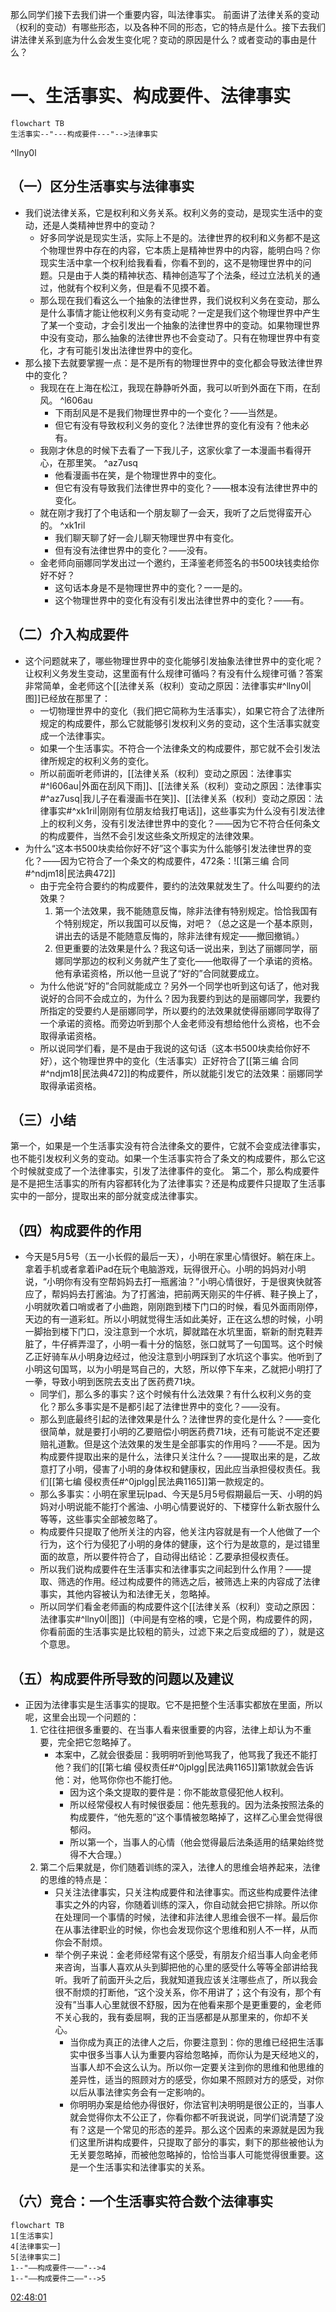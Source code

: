 那么同学们接下去我们讲一个重要内容，叫法律事实。
前面讲了法律关系的变动（权利的变动）有哪些形态，以及各种不同的形态，它的特点是什么。接下去我们讲法律关系到底为什么会发生变化呢？变动的原因是什么？或者变动的事由是什么？
# 一、生活事实、构成要件、法律事实
```mermaid
flowchart TB
生活事实--"---构成要件---"-->法律事实
``` 
^llny0l

## （一）区分生活事实与法律事实
- 我们说法律关系，它是权利和义务关系。权利义务的变动，是现实生活中的变动，还是人类精神世界中的变动？
	- 好多同学说是现实生活，实际上不是的。法律世界的权利和义务都不是这个物理世界中存在的内容，它本质上是精神世界中的内容，能明白吗？你现实生活中拿一个权利给我看看，你看不到的，这不是物理世界中的问题。只是由于人类的精神状态、精神创造写了个法条，经过立法机关的通过，他就有个权利义务，但是看不见摸不着。
	- 那么现在我们看这么一个抽象的法律世界，我们说权利义务在变动，那么是什么事情才能让他权利义务有变动呢？一定是我们这个物理世界中产生了某一个变动，才会引发出一个抽象的法律世界中的变动。如果物理世界中没有变动，那么抽象的法律世界也不会变动了。只有在物理世界中有变化，才有可能引发出法律世界中的变化。
- 那么接下去就要掌握一点：是不是所有的物理世界中的变化都会导致法律世界中的变化？
	- 我现在在上海在松江，我现在静静听外面，我可以听到外面在下雨，在刮风。 ^l606au
		- 下雨刮风是不是我们物理世界中的一个变化？——当然是。
		- 但它有没有导致权利义务的变化？法律世界的变化有没有？他未必有。
	- 我刚才休息的时候下去看了一下我儿子，这家伙拿了一本漫画书看得开心，在那里笑。 ^az7usq
		- 他看漫画书在笑，是个物理世界中的变化。
		- 但它有没有导致我们法律世界中的变化？——根本没有法律世界中的变化。
	- 就在刚才我打了个电话和一个朋友聊了一会天，我听了之后觉得蛮开心的。 ^xk1ril
		- 我们聊天聊了好一会儿聊天物理世界中有变化。
		- 但有没有法律世界中的变化？——没有。
	- 金老师向丽娜同学发出过一个邀约，王泽鉴老师签名的书500块钱卖给你好不好？
		- 这句话本身是不是物理世界中的变化？一一是的。
		- 这个物理世界中的变化有没有引发出法律世界中的变化？——有。
## （二）介入构成要件
- 这个问题就来了，哪些物理世界中的变化能够引发抽象法律世界中的变化呢？让权利义务发生变动，这里面有什么规律可循吗？有没有什么规律可循？答案非常简单，金老师这个[[法律关系（权利）变动之原因：法律事实#^llny0l|图]]已经放在那里了：
	- 一切物理世界中的变化（我们把它简称为生活事实），如果它符合了法律所规定的构成要件，那么它就能够引发权利义务的变动，这个生活事实就变成一个法律事实。
	- 如果一个生活事实。不符合一个法律条文的构成要件，那它就不会引发法律所规定的权利义务的变化。
	- 所以前面听老师讲的，[[法律关系（权利）变动之原因：法律事实#^l606au|外面在刮风下雨]]、[[法律关系（权利）变动之原因：法律事实#^az7usq|我儿子在看漫画书在笑]]、[[法律关系（权利）变动之原因：法律事实#^xk1ril|刚刚有位朋友给我打电话]]，这些事实为什么没有引发法律上的权利义务，没有引发法律世界中的变化？——因为它不符合任何条文的构成要件，当然不会引发这些条文所规定的法律效果。
- 为什么“这本书500块卖给你好不好”这个事实为什么能够引发法律世界的变化？——因为它符合了一个条文的构成要件，472条：![[第三编 合同#^ndjm18|民法典472]]
	- 由于完全符合要约的构成要件，要约的法效果就发生了。什么叫要约的法效果？
		1. 第一个法效果，我不能随意反悔，除非法律有特别规定。恰恰我国有个特别规定，所以我国可以反悔，对吧？（总之这是一个基本原则，讲出去的话是不能随意反悔的，除非法律有规定——撤回撤销。）
		2. 但更重要的法效果是什么？我这句话一说出来，到达了丽娜同学，丽娜同学那边的权利义务就产生了变化——他取得了一个承诺的资格。他有承诺资格，所以他一旦说了“好的”合同就要成立。
	- 为什么他说“好的”合同就能成立？另外一个同学也听到这句话了，他对我说好的合同不会成立的，为什么？因为我要约到达的是丽娜同学，我要约所指定的受要约人是丽娜同学，所以要约的法效果就使得丽娜同学取得了一个承诺的资格。而旁边听到那个人金老师没有想给他什么资格，也不会取得承诺资格。
	- 所以说同学们看，是不是由于我说的这句话（这本书500块卖给你好不好），这个物理世界中的变化（生活事实）正好符合了[[第三编 合同#^ndjm18|民法典472]]的构成要件，所以就能引发它的法效果：丽娜同学取得承诺资格。
## （三）小结
第一个，如果是一个生活事实没有符合法律条文的要件，它就不会变成法律事实，也不能引发权利义务的变动。如果一个生活事实符合了条文的构成要件，那么它这个时候就变成了一个法律事实，引发了法律事件的变化。
第二个，那么构成要件是不是把生活事实的所有内容都转化为了法律事实？还是构成要件只提取了生活事实中的一部分，提取出来的部分就变成法律事实。
## （四）构成要件的作用
- 今天是5月5号（五一小长假的最后一天），小明在家里心情很好。躺在床上。拿着手机或者拿着iPad在玩个电脑游戏，玩得很开心。小明的妈妈对小明说，“小明你有没有空帮妈妈去打一瓶酱油？”小明心情很好，于是很爽快就答应了，帮妈妈去打酱油。为了打酱油，把前两天刚买的牛仔裤、鞋子换上了，小明就吹着口哨或者了小曲跑，刚刚跑到楼下门口的时候，看见外面雨刚停，天边的有一道彩虹。所以小明就觉得生活如此美好，正在这么想的时候，小明一脚抬到楼下门口，没注意到一个水坑，脚就踏在水坑里面，崭新的耐克鞋弄脏了，牛仔裤弄湿了，小明一看十分的恼怒，张口就骂了一句国骂。这个时候乙正好骑车从小明身边经过，他没注意到小明踩到了水坑这个事实。他听到了小明这句国骂，以为小明是骂自己的，大怒，所以停下车来，乙就把小明打了一拳，导致小明到医院去支出了医药费71块。
	- 同学们，那么多的事实？这个时候有什么法效果？有什么权利义务的变化？那么多事实是不是都引起了法律世界中的变化？——没有。
	- 那么到底最终引起的法律效果是什么？法律世界的变化是什么？——变化很简单，就是要打小明的乙要赔偿小明医药费71块，还有可能说不定还要赔礼道歉。但是这个法效果的发生是全部事实的作用吗？——不是。因为构成要件提取出来的是什么，法律只关注什么？——提取出来的是，乙故意打了小明，侵害了小明的身体权和健康权，因此应当承担侵权责任。我们[[第七编 侵权责任#^0jplgg|民法典1165]]第一款规定的。
	- 那么多事实：小明在家里玩Ipad、今天是5月5号假期最后一天、小明的妈妈对小明说能不能打个酱油、小明心情要说好的、下楼穿什么新衣服什么等等，这些事实全部被忽略了。
	- 构成要件只提取了他所关注的内容，他关注内容就是有一个人他做了一个行为，这个行为侵犯了小明的身体的健康，这个行为是故意的，是过错里面的故意，所以要件符合了，自动得出结论：乙要承担侵权责任。
	- 所以我们说构成要件在生活事实和法律事实之间起到什么作用？——提取、筛选的作用。经过构成要件的筛选之后，被筛选上来的内容成了法律事实，其他内容被认为和法律无关，忽略掉。
	- 所以同学们看金老师画的构成要件这个[[法律关系（权利）变动之原因：法律事实#^llny0l|图]]（中间是有空格的噢，它是个网，构成要件的网，你看前面的生活事实是比较粗的箭头，过滤下来之后变成细的了），就是这个意思。
## （五）构成要件所导致的问题以及建议
- 正因为法律事实是生活事实的提取。它不是把整个生活事实都放在里面，所以呢，这里会出现一个问题的：
	1. 它往往把很多重要的、在当事人看来很重要的内容，法律上却认为不重要，完全把它忽略掉了。
		- 本案中，乙就会很委屈：我明明听到他骂我了，他骂我了我还不能打他？我们的[[第七编 侵权责任#^0jplgg|民法典1165]]第1款就会告诉他：对，他骂你你也不能打他。
			- 因为这个条文提取的要件是：你不能故意侵犯他人权利。
			- 所以经常侵权人有时候很委屈：他先惹我的。因为法条按照法条的构成要件，“他先惹的”这个事情被忽略掉了，这样乙心里会觉得很郁闷。
			- 所以第一个，当事人的心情（他会觉得最后法条适用的结果始终觉得不大合理。）
	2. 第二个后果就是，你们随着训练的深入，法律人的思维会培养起来，法律的思维的特点是：
		- 只关注法律事实，只关注构成要件和法律事实。而这些构成要件法律事实之外的内容，你随着训练的深入，你自动就会把它排除。所以你在处理同一个事情的时候，法律和非法律人思维会很不一样。最后你在从事法律职业的时候，你也会发现你这个思维和别人不一样，从而你会不耐烦。
		- 举个例子来说：金老师经常有这个感受，有朋友介绍当事人向金老师来咨询，当事人喜欢从头到脚把他的心里的感受什么等等全部讲给我听。我听了前面开头之后，我就知道我应该关注哪些点了，所以我会很不耐烦的打断他，“这个没关系，你不用讲了；这个有没有，那个有没有”当事人心里就很不舒服，因为在他看来那个是更重要的，金老师不关心我的，我有委屈啊，我的正当感都是从那里来的，你却不关心。
			- 当你成为真正的法律人之后，你要注意到：你的思维已经把生活事实中很多当事人认为重要内容给忽略掉，而你认为是天经地义的，当事人却不会这么认为。所以你一定要关注到你的思维和他思维的差异性，适当的照顾对方的感受，你如果不照顾对方的感受，对你以后从事法律实务会有一定影响的。
			- 你明明办案是给他办得很好，你法官判决明明是很公正的，当事人就会觉得你太不公正了，你看你都不听我说说，同学们说清楚了没有？这是一个常见的形态的差异。那么这个因素的来源就是因为我们这里所讲构成要件，只提取了部分的事实，剩下的那些被他认为无关要忽略掉，而被他忽略掉的，恰恰当事人可能觉得很重要。这是一个生活事实和法律事实的关系。
## （六）竞合：一个生活事实符合数个法律事实
```mermaid
flowchart TB
1[生活事实]
4[法律事实一]
5[法律事实二]
1--"——构成要件一——"-->4
1--"——构成要件二——"-->5
```


[02:48:01](file:///D:/BaiduNetdiskDownload/%E6%B0%91%E6%B3%95%E6%80%BB%E8%AE%BA11.mp4#t=10081.527337)
